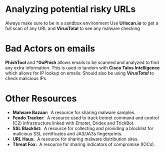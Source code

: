 # Analyzing potential risky URLs

Always make sure to be in a sandbox environment 
Use **Urlscan.io** to get a full scan of any URL and **VirusTotal** to see any malware checking

# Bad Actors on emails
**PhishTool**  and ***GoPhish** allows emails to be scanned and analyzed to find any extra information. This is used in tandem with **Cisco Talos Intelligence** which allows for IP lookup on emails. Should also be using ***VirusTotal***  to check malicious IPs

# Other Resources 
- **Malware Bazaar:**  A resource for sharing malware samples.
- **Feodo Tracker:**  A resource used to track botnet command and control (C2) infrastructure linked with Emotet, Dridex and TrickBot.
- **SSL Blacklist:**  A resource for collecting and providing a blocklist for malicious SSL certificates and JA3/JA3s fingerprints.
- **URL Haus:**  A resource for sharing malware distribution sites.
- **Threat Fox:**  A resource for sharing indicators of compromise (IOCs).